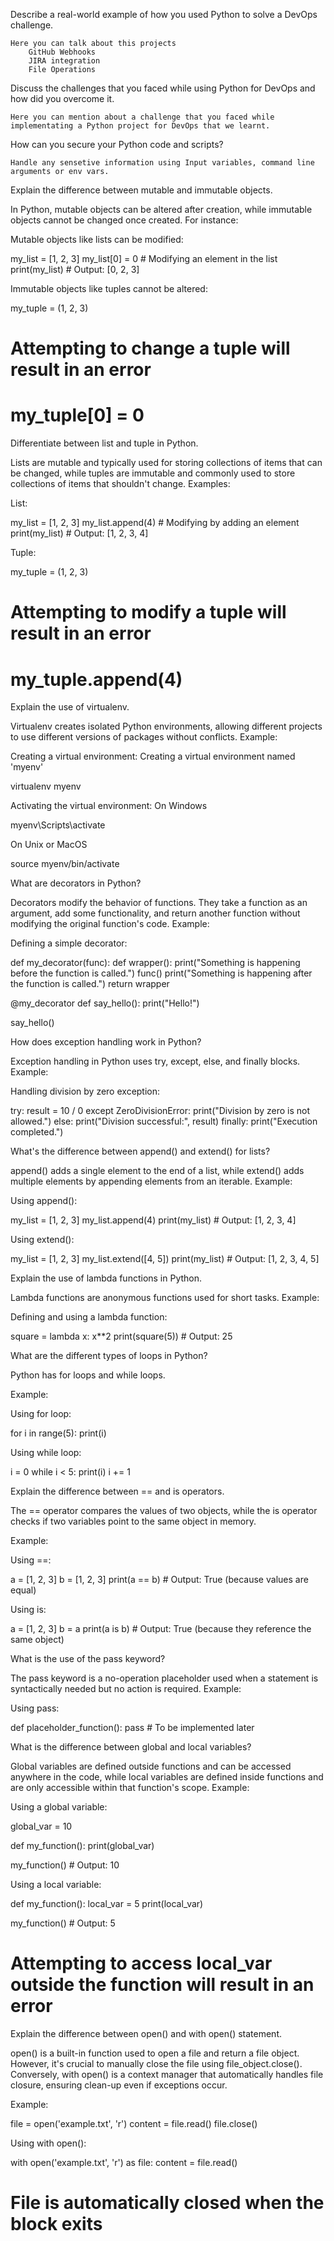 Describe a real-world example of how you used Python to solve a DevOps challenge.

    Here you can talk about this projects 
        GitHub Webhooks
        JIRA integration
        File Operations

Discuss the challenges that you faced while using Python for DevOps and how did you overcome it.

    Here you can mention about a challenge that you faced while implementating a Python project for DevOps that we learnt.

How can you secure your Python code and scripts?

    Handle any sensetive information using Input variables, command line arguments or env vars.

Explain the difference between mutable and immutable objects.

In Python, mutable objects can be altered after creation, while immutable objects cannot be changed once created. For instance:

Mutable objects like lists can be modified:

my_list = [1, 2, 3]
my_list[0] = 0  # Modifying an element in the list
print(my_list)  # Output: [0, 2, 3]

Immutable objects like tuples cannot be altered:

my_tuple = (1, 2, 3)
# Attempting to change a tuple will result in an error
# my_tuple[0] = 0

Differentiate between list and tuple in Python.

Lists are mutable and typically used for storing collections of items that can be changed, while tuples are immutable and commonly used to store collections of items that shouldn't change. Examples:

List:

my_list = [1, 2, 3]
my_list.append(4)  # Modifying by adding an element
print(my_list)  # Output: [1, 2, 3, 4]

Tuple:

my_tuple = (1, 2, 3)
# Attempting to modify a tuple will result in an error
# my_tuple.append(4)

Explain the use of virtualenv.

Virtualenv creates isolated Python environments, allowing different projects to use different versions of packages without conflicts. Example:

Creating a virtual environment:
Creating a virtual environment named 'myenv'

virtualenv myenv

Activating the virtual environment:
On Windows

myenv\Scripts\activate

On Unix or MacOS

source myenv/bin/activate

What are decorators in Python?

Decorators modify the behavior of functions. They take a function as an argument, add some functionality, and return another function without modifying the original function's code. Example:

Defining a simple decorator:

def my_decorator(func):
    def wrapper():
        print("Something is happening before the function is called.")
        func()
        print("Something is happening after the function is called.")
    return wrapper

@my_decorator
def say_hello():
    print("Hello!")

say_hello()

How does exception handling work in Python?

Exception handling in Python uses try, except, else, and finally blocks. Example:

Handling division by zero exception:

try:
    result = 10 / 0
except ZeroDivisionError:
    print("Division by zero is not allowed.")
else:
    print("Division successful:", result)
finally:
    print("Execution completed.")

What's the difference between append() and extend() for lists?

append() adds a single element to the end of a list, while extend() adds multiple elements by appending elements from an iterable. Example:

Using append():

my_list = [1, 2, 3]
my_list.append(4)
print(my_list)  # Output: [1, 2, 3, 4]

Using extend():

my_list = [1, 2, 3]
my_list.extend([4, 5])
print(my_list)  # Output: [1, 2, 3, 4, 5]

Explain the use of lambda functions in Python.

Lambda functions are anonymous functions used for short tasks. Example:

Defining and using a lambda function:

square = lambda x: x**2
print(square(5))  # Output: 25

What are the different types of loops in Python?

Python has for loops and while loops.

Example:

Using for loop:

for i in range(5):
    print(i)

Using while loop:

i = 0
while i < 5:
    print(i)
    i += 1

Explain the difference between == and is operators.

The == operator compares the values of two objects, while the is operator checks if two variables point to the same object in memory.

Example:

Using ==:

a = [1, 2, 3]
b = [1, 2, 3]
print(a == b)  # Output: True (because values are equal)

Using is:

a = [1, 2, 3]
b = a
print(a is b)  # Output: True (because they reference the same object)

What is the use of the pass keyword?

The pass keyword is a no-operation placeholder used when a statement is syntactically needed but no action is required. Example:

Using pass:

def placeholder_function():
    pass  # To be implemented later

What is the difference between global and local variables?

Global variables are defined outside functions and can be accessed anywhere in the code, while local variables are defined inside functions and are only accessible within that function's scope. Example:

Using a global variable:

global_var = 10

def my_function():
    print(global_var)

my_function()  # Output: 10

Using a local variable:

def my_function():
    local_var = 5
    print(local_var)

my_function()  # Output: 5
# Attempting to access local_var outside the function will result in an error

Explain the difference between open() and with open() statement.

open() is a built-in function used to open a file and return a file object. However, it's crucial to manually close the file using file_object.close(). Conversely, with open() is a context manager that automatically handles file closure, ensuring clean-up even if exceptions occur.

Example:

file = open('example.txt', 'r')
content = file.read()
file.close()

Using with open():

with open('example.txt', 'r') as file:
    content = file.read()
# File is automatically closed when the block exits


